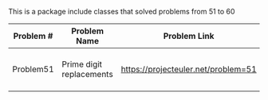 This is a package include classes that solved problems from 51 to 60

|   Problem #   | Problem Name  | Problem Link  |  Solved Date  |  Solved Time  |
| ------------- | ------------- | ------------- | ------------- | ------------- |
|   Problem51   | Prime digit replacements |  https://projecteuler.net/problem=51  | 2014-12-19 01:55 am | 01h07m54s |

